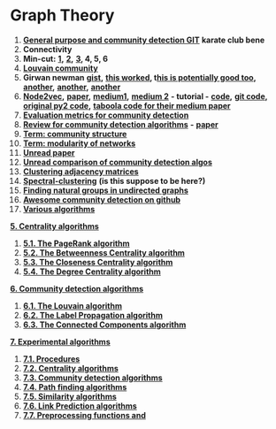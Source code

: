 # Graph Theory

1. [**General purpose and community detection GIT**](https://github.com/benedekrozemberczki/karateclub) **karate club bene**
2. **Connectivity**
3. **Min-cut:** [**1**](https://github.com/gsw73/min-cut/blob/master/karger_min_cut.py)**,** [**2**](https://github.com/ChuntaoLu/Algorithms-Design-and-Analysis/blob/master/week3%20Karger%20min%20cut/min_cut.py)**,** [**3**](https://github.com/WithaK16/kargerMinCut/blob/master/kargerMinCut.py)**, 4, 5, 6**
4. [**Louvain community**](https://github.com/taynaud/python-louvain/)
5. **Girwan newman** [**gist**](https://gist.github.com/chelsea1992/6c725a24d358763097bebe8223c2014a)**,** [**this worked**](https://github.com/ZwEin27/Community-Detection)**, t**[**his is potentially good too**](https://github.com/riteshkasat/Community-Detection-Algorithm)**,** [**another**](https://github.com/ServiceCutter/girvan-newman)**,** [**another**](https://github.com/ZwEin27/Community-Detection)**,** [**another**](https://github.com/kjahan/community)
6. [**Node2vec**](https://github.com/eliorc/Medium/blob/master/Nod2Vec-FIFA17-Example.ipynb)**,** [**paper**](https://arxiv.org/pdf/1607.00653.pdf)**,**  [**medium1**](https://towardsdatascience.com/think-your-data-different-ddc435f70850)**,** [**medium 2**](https://towardsdatascience.com/node2vec-embeddings-for-graph-data-32a866340fef) **- tutorial -** [**code**](https://github.com/eliorc/node2vec)**,** [**git code**](https://github.com/eliorc/Medium/blob/master/Nod2Vec-FIFA17-Example.ipynb)**,** [**original py2 code**](https://github.com/aditya-grover/node2vec)**,** [**taboola code for their medium paper**](https://github.com/taboola/node2vec-example/blob/master/node2vec.ipynb)
7. [**Evaluation metrics for community detection**](https://stackoverflow.com/questions/28952104/evaluation-metrics-for-community-detection-algorithms)
8. [**Review for community detection algorithms**](https://arxiv.org/pdf/0906.0612.pdf) **-** [**paper**](https://arxiv.org/abs/0906.0612)
9. [**Term: community structure**](https://en.wikipedia.org/wiki/Community_structure#Algorithms_for_finding_communities)
10. [**Term: modularity of networks**](https://en.wikipedia.org/wiki/Modularity_%28networks%29)
11. [**Unread paper**](http://science.sciencemag.org/content/328/5980/876)
12. [**Unread comparison of community detection algos**](https://arxiv.org/abs/1406.2205)
13. [**Clustering adjacency matrices**](https://stats.stackexchange.com/questions/125295/the-best-way-for-clustering-an-adjacency-matrix)
14. [**Spectral-clustering**](https://calculatedcontent.com/2012/10/09/spectral-clustering/) **\(is this suppose to be here?\)**
15. [**Finding natural groups in undirected graphs**](https://stats.stackexchange.com/questions/142297/finding-natural-groups-clusters-in-an-undirected-graph-over-several-undirect)
16. [**Awesome community detection on github**](https://github.com/benedekrozemberczki/awesome-community-detection?fbclid=IwAR3Ab2oh_skVqwUP6xOh-3G_t715eyPESzGhHQIVRogRFHK0SZ6dzoublqE)
17. [**Various algorithms**](https://neo4j.com/docs/graph-algorithms/current/algorithms/closeness-centrality/)

[**5. Centrality algorithms**](https://neo4j.com/docs/graph-algorithms/current/algorithms/centrality/)

1. [**5.1. The PageRank algorithm**](https://neo4j.com/docs/graph-algorithms/current/algorithms/page-rank/)
2. [**5.2. The Betweenness Centrality algorithm**](https://neo4j.com/docs/graph-algorithms/current/algorithms/betweenness-centrality/)
3. [**5.3. The Closeness Centrality algorithm**](https://neo4j.com/docs/graph-algorithms/current/algorithms/closeness-centrality/)
4. [**5.4. The Degree Centrality algorithm**](https://neo4j.com/docs/graph-algorithms/current/algorithms/degree-centrality/)

[**6. Community detection algorithms**](https://neo4j.com/docs/graph-algorithms/current/algorithms/community/)

1. [**6.1. The Louvain algorithm**](https://neo4j.com/docs/graph-algorithms/current/algorithms/louvain/)
2. [**6.2. The Label Propagation algorithm**](https://neo4j.com/docs/graph-algorithms/current/algorithms/label-propagation/)
3. [**6.3. The Connected Components algorithm**](https://neo4j.com/docs/graph-algorithms/current/algorithms/connected-components/)

[**7. Experimental algorithms**](https://neo4j.com/docs/graph-algorithms/current/experimental-algorithms/)

1. [**7.1. Procedures**](https://neo4j.com/docs/graph-algorithms/current/experimental-procedures/)
2. [**7.2. Centrality algorithms**](https://neo4j.com/docs/graph-algorithms/current/experimental-algorithms/centrality/)
3. [**7.3. Community detection algorithms**](https://neo4j.com/docs/graph-algorithms/current/experimental-algorithms/community/)
4. [**7.4. Path finding algorithms**](https://neo4j.com/docs/graph-algorithms/current/experimental-algorithms/pathfinding/)
5. [**7.5. Similarity algorithms**](https://neo4j.com/docs/graph-algorithms/current/experimental-algorithms/similarity/)
6. [**7.6. Link Prediction algorithms**](https://neo4j.com/docs/graph-algorithms/current/experimental-algorithms/linkprediction/)
7. [**7.7. Preprocessing functions and**](https://neo4j.com/docs/graph-algorithms/current/experimental-algorithms/preprocessing/)

